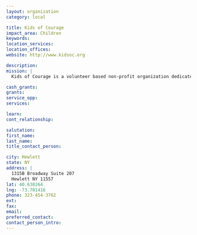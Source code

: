 ```yaml
---
layout: organization
category: local

title: Kids of Courage
impact_area: Children
keywords: 
location_services: 
location_offices: 
website: http://www.kidsoc.org

description: 
mission: |
  Kids of Courage is a volunteer based non-profit organization dedicated to improving the lives of children and young adults with serious medical diagnoses. Kids of Courage serves over 300 families [more] from all over the country. We help everyone regardless of their religious, social and economic background. The programming goes on all year round; complete with trips, weekends and fun events [more]. All services provided are free to the children and families, we firmly believe that these families have enough burdens in their lives without worrying about the finances needed to participate in our activities. Our staff is all volunteer; there are no salaries or financial compensation to any members of the team. 

cash_grants: 
grants: 
service_opp: 
services: 

learn: 
cont_relationship: 

salutation: 
first_name: 
last_name: 
title_contact_person: 

city: Hewlett
state: NY
address: |
  1315B Broadway Suite 207  
  Hewlett NY 11557
lat: 40.638264
lng: -73.701416
phone: 323-454-3762
ext: 
fax: 
email: 
preferred_contact: 
contact_person_intro: 
---
```

